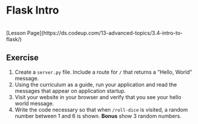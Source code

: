 <h1>Flask Intro</h1>
<br>
[Lesson Page](https://ds.codeup.com/13-advanced-topics/3.4-intro-to-flask/)
<br>
<h2 id="exercise">Exercise</h2>
<ol>
<li>Create a <code>server.py</code> file. Include a route for <code>/</code> that returns a "Hello,
   World" message.</li>
<li>Using the curriculum as a guide, run your application and read the messages
   that appear on application startup.</li>
<li>Visit your website in your browser and verify that you see your hello world
   message.</li>
<li>Write the code necessary so that when <code>/roll-dice</code> is visited, a random
   number between 1 and 6 is shown. <strong>Bonus</strong> show 3 random numbers.</li>
</ol>